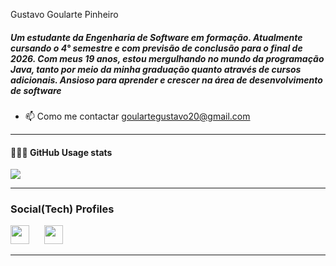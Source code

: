 <p>
   Gustavo Goularte Pinheiro
</p> 

 ##### Um estudante da Engenharia de Software em formação. Atualmente cursando o 4° semestre e com previsão de conclusão para o final de 2026. Com meus 19 anos, estou mergulhando no mundo da programação Java, tanto por meio da minha graduação quanto através de cursos adicionais. Ansioso para aprender e crescer na área de desenvolvimento de software

 - 📫 Como me contactar goulartegustavo20@gmail.com
 
 ---


<div>
  <h4>👨🏻‍💻 GitHub Usage stats</h4>
  <img src="https://github-readme-stats.vercel.app/api/top-langs/?username=goularteg&layout=compact" />
</div>

---
 

 ### Social(Tech) Profiles 
 <p align='left'><a href="https://linkedin.com/in/gustavogoulartepinheiro" target="_blank"><img height="30" width="30" src="https://cdn.jsdelivr.net/npm/simple-icons@3.0.1/icons/linkedin.svg" /></a>&nbsp;&nbsp;&nbsp;&nbsp;&nbsp;&nbsp;<a href="https://instagram.com/goularte_gustavoo" target="_blank"><img height="30" width="30" src="https://cdn.jsdelivr.net/npm/simple-icons@3.0.1/icons/instagram.svg" /></a>&nbsp;&nbsp;&nbsp;&nbsp;&nbsp;&nbsp;</p> 

 
 ---


 

